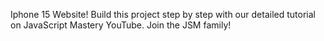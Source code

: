 Iphone 15 Website! 
Build this project step by step with our detailed tutorial on JavaScript Mastery YouTube. Join the JSM family!
